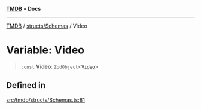 [**TMDB**](../../../README.md) • **Docs**

***

[TMDB](../../../README.md) / [structs/Schemas](../README.md) / Video

# Variable: Video

> `const` **Video**: `ZodObject`\<[`Video`](../type-aliases/Video.md)\>

## Defined in

[src/tmdb/structs/Schemas.ts:81](https://github.com/Norviah/media-hub/blob/d809718af017974e095f312fcfa8bfdf58d3e3e5/src/tmdb/structs/Schemas.ts#L81)
